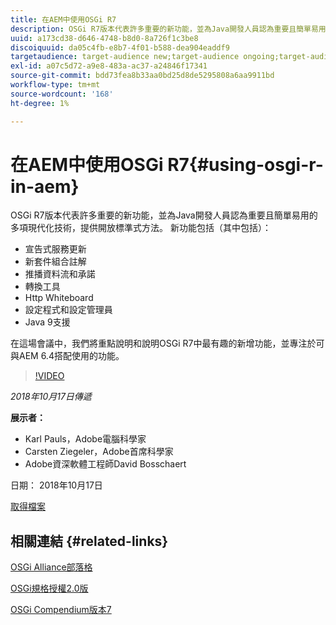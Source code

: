 ```yaml
---
title: 在AEM中使用OSGi R7
description: OSGi R7版本代表許多重要的新功能，並為Java開發人員認為重要且簡單易用的多項現代化技術，提供開放標準式方法。
uuid: a173cd38-d646-4748-b8d0-8a726f1c3be8
discoiquuid: da05c4fb-e8b7-4f01-b588-dea904eaddf9
targetaudience: target-audience new;target-audience ongoing;target-audience upgrader
exl-id: a07c5d72-a9e8-483a-ac37-a24846f17341
source-git-commit: bdd73fea8b33aa0bd25d8de5295808a6aa9911bd
workflow-type: tm+mt
source-wordcount: '168'
ht-degree: 1%

---
```


# 在AEM中使用OSGi R7{#using-osgi-r-in-aem}

OSGi R7版本代表許多重要的新功能，並為Java開發人員認為重要且簡單易用的多項現代化技術，提供開放標準式方法。  新功能包括（其中包括）：

* 宣告式服務更新
* 新套件組合註解
* 推播資料流和承諾
* 轉換工具
* Http Whiteboard
* 設定程式和設定管理員
* Java 9支援

在這場會議中，我們將重點說明和說明OSGi R7中最有趣的新增功能，並專注於可與AEM 6.4搭配使用的功能。

>[!VIDEO](https://video.tv.adobe.com/v/25037/?quality=9)

*2018年10月17日傳遞*

**展示者：**

* Karl Pauls，Adobe電腦科學家
* Carsten Ziegeler，Adobe首席科學家
* Adobe資深軟體工程師David Bosschaert

日期： 2018年10月17日

[取得檔案](assets/aem-gems-osg-r7inaem-10172018.pdf)

## 相關連結 {#related-links}

[OSGi Alliance部落格](https://blog.osgi.org/2018/09/osgi-r7-highlights-blog-series.html)

[OSGi規格授權2.0版](https://osgi.org/specification/osgi.core/7.0.0/index.html)

[OSGi Compendium版本7](https://osgi.org/specification/osgi.cmpn/7.0.0/index.html)

<!--
[Get back to the Overview](https://helpx.adobe.com/experience-manager/kt/eseminars/gems/aem-index.html)
-->
